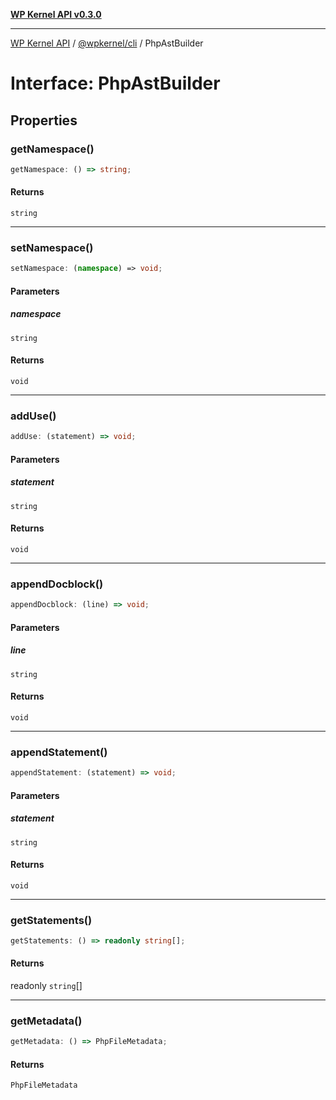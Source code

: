 [**WP Kernel API v0.3.0**](../../../README.md)

---

[WP Kernel API](../../../README.md) / [@wpkernel/cli](../README.md) / PhpAstBuilder

# Interface: PhpAstBuilder

## Properties

### getNamespace()

```ts
getNamespace: () => string;
```

#### Returns

`string`

---

### setNamespace()

```ts
setNamespace: (namespace) => void;
```

#### Parameters

##### namespace

`string`

#### Returns

`void`

---

### addUse()

```ts
addUse: (statement) => void;
```

#### Parameters

##### statement

`string`

#### Returns

`void`

---

### appendDocblock()

```ts
appendDocblock: (line) => void;
```

#### Parameters

##### line

`string`

#### Returns

`void`

---

### appendStatement()

```ts
appendStatement: (statement) => void;
```

#### Parameters

##### statement

`string`

#### Returns

`void`

---

### getStatements()

```ts
getStatements: () => readonly string[];
```

#### Returns

readonly `string`[]

---

### getMetadata()

```ts
getMetadata: () => PhpFileMetadata;
```

#### Returns

`PhpFileMetadata`
